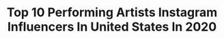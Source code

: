 ---
title: Top 10 Performing Artists Instagram Influencers In United States In 2020
description: >-
  Find top performing artists Instagram influencers in United States in 2020. Most popular hashtags: #persianmusic #rastin #rastinmusic #asheghamkon.
platform: Instagram
profiles:
  - username: "swat_mtoto_wa_eunice"
    fullname: >-
      MTOTO WA EUNICE
    location: "United States"
    followers: 88584
    engagement: 1144
    commentsToLikes: 0.020446
    avatar: "https://scontent-lhr8-1.cdninstagram.com/v/t51.2885-19/s320x320/53360230_395258121031252_8046194055903707136_n.jpg?_nc_ht=scontent-lhr8-1.cdninstagram.com&_nc_ohc=pKps10uczP0AX_LHfIQ&oh=a716a24e6dc354a7d99a5f64011c0a3a&oe=5EBC3A1A"
    verified: false
    hashtags: "#https, #mbogi"
  - username: "romanademeneges"
    fullname: >-
      Romana de Meneges 🎷
    location: "United States"
    followers: 8045
    engagement: 951
    commentsToLikes: 0.052354
    avatar: "https://scontent-amt2-1.cdninstagram.com/v/t51.2885-19/s320x320/90085961_1466436640204218_8481332736148111360_n.jpg?_nc_ht=scontent-amt2-1.cdninstagram.com&_nc_ohc=5VR2tS8GQS4AX_3cei9&oh=d6122a7f52d3157084251f4f62f85a71&oe=5EB97229"
    verified: false
    hashtags: "#worldwide, #black, #beach, #texas"
  - username: "chris.p.hernandez"
    fullname: >-
      Chris Hernandez
    location: "United States"
    followers: 4250
    engagement: 1711
    commentsToLikes: 0.114283
    avatar: "https://scontent-ams4-1.cdninstagram.com/v/t51.2885-19/s320x320/68693039_2311720659091307_304271821304233984_n.jpg?_nc_ht=scontent-ams4-1.cdninstagram.com&_nc_ohc=M7pCvNd_PcsAX-4Aic4&oh=20908de378bfcdf588fc3e5f4d22929e&oe=5EB86BAD"
    verified: false
    hashtags: "#onetimeforthe305, #superbowlhalftimeshow, #coronavirus, #intheheights"
  - username: "kyrrobinson"
    fullname: >-
      Kyle Robinson
    location: "United States"
    followers: 18553
    engagement: 372
    commentsToLikes: 0.025214
    avatar: "https://scontent-lhr8-1.cdninstagram.com/v/t51.2885-19/s320x320/67488680_754932271594795_1993272847237120000_n.jpg?_nc_ht=scontent-lhr8-1.cdninstagram.com&_nc_ohc=TgyheRR6RY4AX-84Izr&oh=7e1b60af3093e08c72eeb9556df67a6c&oe=5EB878D2"
    verified: false
    hashtags: "#thewrongman, #staypositive, #thewrongmanmcc, #sailorjerry"
  - username: "gloriajessicaid"
    fullname: >-
      Gloria Jessica
    location: "United States"
    followers: 90769
    engagement: 292
    commentsToLikes: 0.019286
    avatar: "https://scontent-lhr8-1.cdninstagram.com/v/t51.2885-19/s320x320/73181178_540024340123283_7153027551974129664_n.jpg?_nc_ht=scontent-lhr8-1.cdninstagram.com&_nc_ohc=vkHqTZi--w8AX8Gju19&oh=d17cae1790742fc66f51314544a4c2a2&oe=5EBB7B60"
    verified: true
    hashtags: "#gloriayangbelingantrisetengahjamjauhjauhdixingfutangserpong, #galaxya51, #awesomelive, #jangankeluyurankalogaperluperluamat"
  - username: "amber_van_wijk"
    fullname: >-
      AMBER VAN WIJK
    location: "United States"
    followers: 7237
    engagement: 731
    commentsToLikes: 0.019745
    avatar: "https://scontent-ams4-1.cdninstagram.com/v/t51.2885-19/s320x320/71141069_886372815077554_431288839063994368_n.jpg?_nc_ht=scontent-ams4-1.cdninstagram.com&_nc_ohc=FD2kHVe3eNsAX8Ek_zZ&oh=577133478f64bc8fd73e47068013f70c&oe=5EB8FF24"
    verified: false
    hashtags: "#mainamain, #rainyshoot, #trapeze, #handstandhandstand"
  - username: "suro_music"
    fullname: >-
      ⚜️S U R O⚜️
    location: "United States"
    followers: 26238
    engagement: 240
    commentsToLikes: 0.022239
    avatar: "https://scontent-amt2-1.cdninstagram.com/v/t51.2885-19/s320x320/75341360_2673015419418272_5860211493588434944_n.jpg?_nc_ht=scontent-amt2-1.cdninstagram.com&_nc_ohc=uKeN6OcdGv4AX8A5qoC&oh=a65d400567f6efe45270ca406b3067d0&oe=5EB1E2AC"
    verified: false
    hashtags: "#goodenergy, #armenianwedding, #armenianartist, #persianmusicvideo"
  - username: "rastinmusic"
    fullname: >-
      RASTIN
    location: "United States"
    followers: 22147
    engagement: 387
    commentsToLikes: 0.071810
    avatar: "https://scontent-lhr8-1.cdninstagram.com/v/t51.2885-19/s320x320/92823349_532066221054187_8673149772338561024_n.jpg?_nc_ht=scontent-lhr8-1.cdninstagram.com&_nc_ohc=eoO16LlRofYAX9qqGBz&oh=480516c192742d98292850c4ce7aee27&oe=5EBAC2EF"
    verified: false
    hashtags: "#hayedeh, #worldpremiere, #buddhabarmusic, #happynewyear"
  - username: "minakorea"
    fullname: >-
      K-pop Singer 미나
    location: "United States"
    followers: 15965
    engagement: 205
    commentsToLikes: 0.075401
    avatar: "https://scontent-lhr8-1.cdninstagram.com/v/t51.2885-19/s320x320/52367749_2200755140013268_5035710955397316608_n.jpg?_nc_ht=scontent-lhr8-1.cdninstagram.com&_nc_ohc=xnPqbVnn3bgAX-vCD5J&oh=8597256d91105a28263b358336b3156e&oe=5EBC29F0"
    verified: false
    hashtags: "#tictok, #losecontrol, #selfie, #selstargram"
  - username: "kikilayne"
    fullname: >-
      KiKi Layne
    location: "United States"
    followers: 54467
    engagement: 616
    commentsToLikes: 0.015127
    avatar: "https://scontent-ams4-1.cdninstagram.com/v/t51.2885-19/s320x320/75225464_531935770694436_8603263894154117120_n.jpg?_nc_ht=scontent-ams4-1.cdninstagram.com&_nc_ohc=n67gWFw8GHYAX8wB7HV&oh=d91c86f99ab3b49711f8337a16a08633&oe=5EBC5AD5"
    verified: true
    hashtags: "#princessofzamunda, #springsummer20, #trophy, #gucci"
---